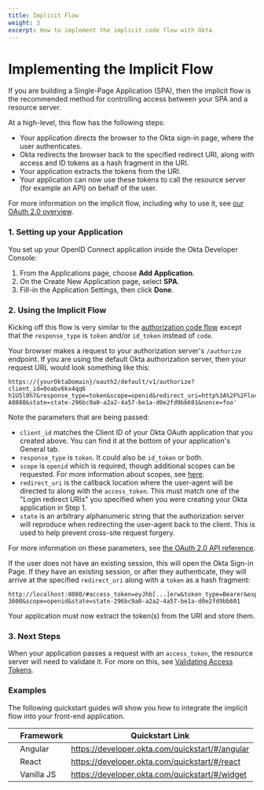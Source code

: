 ```yaml
---
title: Implicit Flow
weight: 3
excerpt: How to implement the implicit code flow with Okta
---
```


# Implementing the Implicit Flow

If you are building a Single-Page Application (SPA), then the implicit flow is the recommended method for controlling access between your SPA and a resource server.

At a high-level, this flow has the following steps:

- Your application directs the browser to the Okta sign-in page, where the user authenticates.
- Okta redirects the browser back to the specified redirect URI, along with access and ID tokens as a hash fragment in the URI.
- Your application extracts the tokens from the URI.
- Your application can now use these tokens to call the resource server (for example an API) on behalf of the user.

For more information on the implicit flow, including why to use it, see [our OAuth 2.0 overview](/authentication-guide/auth-overview/#implicit-flow).

### 1. Setting up your Application

You set up your OpenID Connect application inside the Okta Developer Console:

1. From the Applications page, choose **Add Application**.
2. On the Create New Application page, select **SPA**.
3. Fill-in the Application Settings, then click **Done**.

### 2. Using the Implicit Flow

Kicking off this flow is very similar to the [authorization code flow](/authentication-guide/implementing-authentication/auth-code) except that the `response_type` is `token` and/or `id_token` instead of `code`.

Your browser makes a request to your authorization server's `/authorize` endpoint. If you are using the default Okta authorization server, then your request URL would look something like this:

```
https://{yourOktaDomain}/oauth2/default/v1/authorize?client_id=0oabv6kx4qq6
h1U5l0h7&response_type=token&scope=openid&redirect_uri=http%3A%2F%2Flocalhost%3
A8080&state=state-296bc9a0-a2a2-4a57-be1a-d0e2fd9bb601&nonce=foo'
```

Note the parameters that are being passed:

- `client_id` matches the Client ID of your Okta OAuth application that you created above. You can find it at the bottom of your application's General tab.
- `response_type` is `token`. It could also be `id_token` or both.
- `scope` is `openid` which is required, though additional scopes can be requested. For more information about scopes, see [here](/docs/api/resources/oidc#scopes).
- `redirect_uri` is the callback location where the user-agent will be directed to along with the `access_token`. This must match one of the "Login redirect URIs" you specified when you were creating your Okta application in Step 1.
- `state` is an arbitrary alphanumeric string that the authorization server will reproduce when redirecting the user-agent back to the client. This is used to help prevent cross-site request forgery.

For more information on these parameters, see [the OAuth 2.0 API reference](/docs/api/resources/oidc#authorize).

If the user does not have an existing session, this will open the Okta Sign-in Page. If they have an existing session, or after they authenticate, they will arrive at the specified `redirect_uri` along with a `token` as a hash fragment:

```
http://localhost:8080/#access_token=eyJhb[...]erw&token_type=Bearer&expires_in=
3600&scope=openid&state=state-296bc9a0-a2a2-4a57-be1a-d0e2fd9bb601
```

Your application must now extract the token(s) from the URI and store them.

### 3. Next Steps

When your application passes a request with an `access_token`, the resource server will need to validate it. For more on this, see [Validating Access Tokens](/authentication-guide/tokens/validating-access-tokens).

### Examples

The following quickstart guides will show you how to integrate the implicit flow into your front-end application.

|                                         | Framework         | Quickstart Link                                   |
|:---------------------------------------:| ----------------- | ------------------------------------------------- |
| <i class="icon code-angular-32"></i>    | Angular           | <https://developer.okta.com/quickstart/#/angular> |
| <i class="icon code-react-32"></i>      | React             | <https://developer.okta.com/quickstart/#/react>   |
| <i class="icon code-javascript-32"></i> | Vanilla JS | <https://developer.okta.com/quickstart/#/widget>  |
